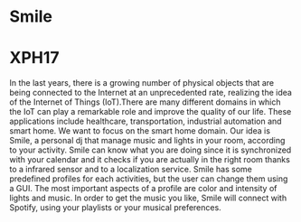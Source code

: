 # Smile
# XPH17
In the last years, there is a growing number of physical objects that are being connected to the Internet at an unprecedented rate, realizing the idea of the Internet of Things (IoT).There are many different domains in which the IoT can play a remarkable role and improve the quality of our life. These applications include healthcare, transportation, industrial automation and smart home. We want to focus on the smart home domain. Our idea is Smile, a personal dj that manage music and lights in your room, according to your activity. Smile can know what you are doing since it is synchronized with your calendar and it checks if you are actually in the right room thanks to a infrared sensor and to a localization service. Smile has some predefined profiles for each activities, but the user can change them using a GUI. The most important aspects of a profile are color and intensity of lights and music. In order to get the music you like, Smile will connect with Spotify, using your playlists or your musical preferences.
